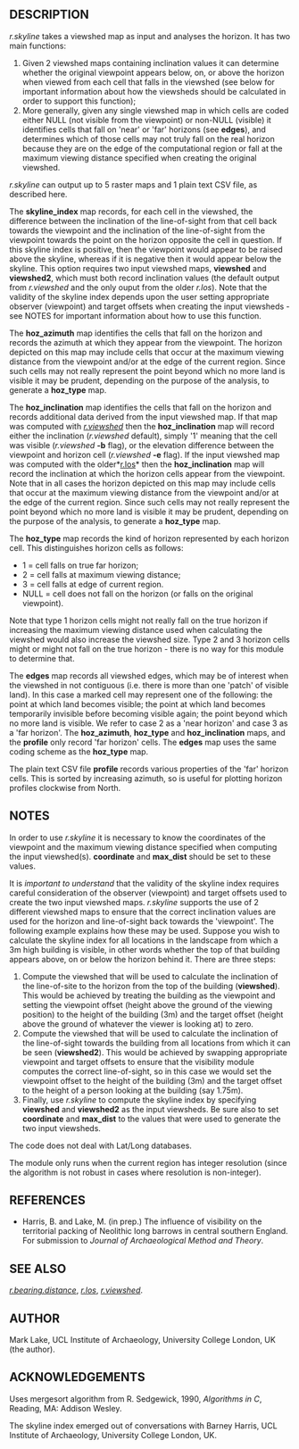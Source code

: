 ## DESCRIPTION

*r.skyline* takes a viewshed map as input and analyses the horizon. It
has two main functions:

1. Given 2 viewshed maps containing inclination values it can determine
    whether the original viewpoint appears below, on, or above the
    horizon when viewed from each cell that falls in the viewshed (see
    below for important information about how the viewsheds should be
    calculated in order to support this function);
2. More generally, given any single viewshed map in which cells are
    coded either NULL (not visible from the viewpoint) or non-NULL
    (visible) it identifies cells that fall on 'near' or 'far' horizons
    (see **edges**), and determines which of those cells may not truly
    fall on the real horizon because they are on the edge of the
    computational region or fall at the maximum viewing distance
    specified when creating the original viewshed.

*r.skyline* can output up to 5 raster maps and 1 plain text CSV file, as
described here.

The **skyline\_index** map records, for each cell in the viewshed, the
difference between the inclination of the line-of-sight from that cell
back towards the viewpoint and the inclination of the line-of-sight from
the viewpoint towards the point on the horizon opposite the cell in
question. If this skyline index is positive, then the viewpoint would
appear to be raised above the skyline, whereas if it is negative then it
would appear below the skyline. This option requires two input viewshed
maps, **viewshed** and **viewshed2**, which must both record inclination
values (the default output from *r.viewshed* and the only ouput from the
older *r.los*). Note that the validity of the skyline index depends upon
the user setting appropriate observer (viewpoint) and target offsets
when creating the input viewsheds - see NOTES for important information
about how to use this function.

The **hoz\_azimuth** map identifies the cells that fall on the horizon
and records the azimuth at which they appear from the viewpoint. The
horizon depicted on this map may include cells that occur at the maximum
viewing distance from the viewpoint and/or at the edge of the current
region. Since such cells may not really represent the point beyond which
no more land is visible it may be prudent, depending on the purpose of
the analysis, to generate a **hoz\_type** map.

The **hoz\_inclination** map identifies the cells that fall on the
horizon and records additional data derived from the input viewshed map.
If that map was computed with
*[r.viewshed](https://grass.osgeo.org/grass-stable/manuals/r.viewshed.html)*
then the **hoz\_inclination** map will record either the inclination
(*r.viewshed* default), simply '1' meaning that the cell was visible
(*r.viewshed* **-b** flag), or the elevation difference between the
viewpoint and horizon cell (*r.viewshed* **-e** flag). If the input
viewshed map was computed with the older*[r.los](r.los.md)* then the
**hoz\_inclination** map will record the inclination at which the
horizon cells appear from the viewpoint. Note that in all cases the
horizon depicted on this map may include cells that occur at the maximum
viewing distance from the viewpoint and/or at the edge of the current
region. Since such cells may not really represent the point beyond which
no more land is visible it may be prudent, depending on the purpose of
the analysis, to generate a **hoz\_type** map.

The **hoz\_type** map records the kind of horizon represented by each
horizon cell. This distinguishes horizon cells as follows:

- 1 = cell falls on true far horizon;
- 2 = cell falls at maximum viewing distance;
- 3 = cell falls at edge of current region.
- NULL = cell does not fall on the horizon (or falls on the original
    viewpoint).

Note that type 1 horizon cells might not really fall on the true horizon
if increasing the maximum viewing distance used when calculating the
viewshed would also increase the viewshed size. Type 2 and 3 horizon
cells might or might not fall on the true horizon - there is no way for
this module to determine that.

The **edges** map records all viewshed edges, which may be of interest
when the viewshed in not contiguous (i.e. there is more than one 'patch'
of visible land). In this case a marked cell may represent one of the
following: the point at which land becomes visible; the point at which
land becomes temporarily invisible before becoming visible again; the
point beyond which no more land is visible. We refer to case 2 as a
'near horizon' and case 3 as a 'far horizon'. The **hoz\_azimuth**,
**hoz\_type** and **hoz\_inclination** maps, and the **profile** only
record 'far horizon' cells. The **edges** map uses the same coding
scheme as the **hoz\_type** map.

The plain text CSV file **profile** records various properties of the
'far' horizon cells. This is sorted by increasing azimuth, so is useful
for plotting horizon profiles clockwise from North.

## NOTES

In order to use *r.skyline* it is necessary to know the coordinates of
the viewpoint and the maximum viewing distance specified when computing
the input viewshed(s). **coordinate** and **max\_dist** should be set to
these values.

It is *important to understand* that the validity of the skyline index
requires careful consideration of the observer (viewpoint) and target
offsets used to create the two input viewshed maps. *r.skyline* supports
the use of 2 different viewshed maps to ensure that the correct
inclination values are used for the horizon and line-of-sight back
towards the 'viewpoint'. The following example explains how these may be
used. Suppose you wish to calculate the skyline index for all locations
in the landscape from which a 3m high building is visible, in other
words whether the top of that building appears above, on or below the
horizon behind it. There are three steps:

1. Compute the viewshed that will be used to calculate the inclination
    of the line-of-site to the horizon from the top of the building
    (**viewshed**). This would be achieved by treating the building as
    the viewpoint and setting the viewpoint offset (height above the
    ground of the viewing position) to the height of the building (3m)
    and the target offset (height above the ground of whatever the
    viewer is looking at) to zero.
2. Compute the viewshed that will be used to calculate the inclination
    of the line-of-sight towards the building from all locations from
    which it can be seen (**viewshed2**). This would be achieved by
    swapping appropriate viewpoint and target offsets to ensure that the
    visibility module computes the correct line-of-sight, so in this
    case we would set the viewpoint offset to the height of the building
    (3m) and the target offset to the height of a person looking at the
    building (say 1.75m).
3. Finally, use *r.skyline* to compute the skyline index by specifying
    **viewshed** and **viewshed2** as the input viewsheds. Be sure also
    to set **coordinate** and **max\_dist** to the values that were used
    to generate the two input viewsheds.

The code does not deal with Lat/Long databases.

The module only runs when the current region has integer resolution
(since the algorithm is not robust in cases where resolution is
non-integer).

## REFERENCES

- Harris, B. and Lake, M. (in prep.) The influence of visibility on
    the territorial packing of Neolithic long barrows in central
    southern England. For submission to *Journal of Archaeological
    Method and Theory*.

## SEE ALSO

*[r.bearing.distance](r.bearing.distance.md)*, *[r.los](r.los.md)*,
*[r.viewshed](https://grass.osgeo.org/grass-stable/manuals/r.viewshed.html)*.

## AUTHOR

Mark Lake, UCL Institute of Archaeology, University College London, UK
(the author).

## ACKNOWLEDGEMENTS

Uses mergesort algorithm from R. Sedgewick, 1990, *Algorithms in C*,
Reading, MA: Addison Wesley.

The skyline index emerged out of conversations with Barney Harris, UCL
Institute of Archaeology, University College London, UK.
